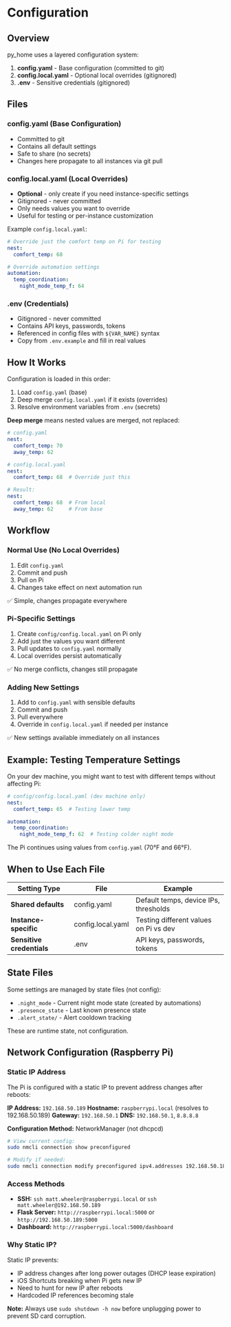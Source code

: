 # Configuration

## Overview

py_home uses a layered configuration system:

1. **config.yaml** - Base configuration (committed to git)
2. **config.local.yaml** - Optional local overrides (gitignored)
3. **.env** - Sensitive credentials (gitignored)

## Files

### config.yaml (Base Configuration)
- Committed to git
- Contains all default settings
- Safe to share (no secrets)
- Changes here propagate to all instances via git pull

### config.local.yaml (Local Overrides)
- **Optional** - only create if you need instance-specific settings
- Gitignored - never committed
- Only needs values you want to override
- Useful for testing or per-instance customization

Example `config.local.yaml`:
```yaml
# Override just the comfort temp on Pi for testing
nest:
  comfort_temp: 68

# Override automation settings
automation:
  temp_coordination:
    night_mode_temp_f: 64
```

### .env (Credentials)
- Gitignored - never committed
- Contains API keys, passwords, tokens
- Referenced in config files with `${VAR_NAME}` syntax
- Copy from `.env.example` and fill in real values

## How It Works

Configuration is loaded in this order:

1. Load `config.yaml` (base)
2. Deep merge `config.local.yaml` if it exists (overrides)
3. Resolve environment variables from `.env` (secrets)

**Deep merge** means nested values are merged, not replaced:

```yaml
# config.yaml
nest:
  comfort_temp: 70
  away_temp: 62

# config.local.yaml
nest:
  comfort_temp: 68  # Override just this

# Result:
nest:
  comfort_temp: 68  # From local
  away_temp: 62     # From base
```

## Workflow

### Normal Use (No Local Overrides)
1. Edit `config.yaml`
2. Commit and push
3. Pull on Pi
4. Changes take effect on next automation run

✅ Simple, changes propagate everywhere

### Pi-Specific Settings
1. Create `config/config.local.yaml` on Pi only
2. Add just the values you want different
3. Pull updates to `config.yaml` normally
4. Local overrides persist automatically

✅ No merge conflicts, changes still propagate

### Adding New Settings
1. Add to `config.yaml` with sensible defaults
2. Commit and push
3. Pull everywhere
4. Override in `config.local.yaml` if needed per instance

✅ New settings available immediately on all instances

## Example: Testing Temperature Settings

On your dev machine, you might want to test with different temps without affecting Pi:

```yaml
# config/config.local.yaml (dev machine only)
nest:
  comfort_temp: 65  # Testing lower temp

automation:
  temp_coordination:
    night_mode_temp_f: 62  # Testing colder night mode
```

The Pi continues using values from `config.yaml` (70°F and 66°F).

## When to Use Each File

| Setting Type | File | Example |
|-------------|------|---------|
| **Shared defaults** | config.yaml | Default temps, device IPs, thresholds |
| **Instance-specific** | config.local.yaml | Testing different values on Pi vs dev |
| **Sensitive credentials** | .env | API keys, passwords, tokens |

## State Files

Some settings are managed by state files (not config):
- `.night_mode` - Current night mode state (created by automations)
- `.presence_state` - Last known presence state
- `.alert_state/` - Alert cooldown tracking

These are runtime state, not configuration.

## Network Configuration (Raspberry Pi)

### Static IP Address
The Pi is configured with a static IP to prevent address changes after reboots:

**IP Address:** `192.168.50.189`
**Hostname:** `raspberrypi.local` (resolves to 192.168.50.189)
**Gateway:** `192.168.50.1`
**DNS:** `192.168.50.1`, `8.8.8.8`

**Configuration Method:** NetworkManager (not dhcpcd)
```bash
# View current config:
sudo nmcli connection show preconfigured

# Modify if needed:
sudo nmcli connection modify preconfigured ipv4.addresses 192.168.50.189/24
```

### Access Methods
- **SSH:** `ssh matt.wheeler@raspberrypi.local` or `ssh matt.wheeler@192.168.50.189`
- **Flask Server:** `http://raspberrypi.local:5000` or `http://192.168.50.189:5000`
- **Dashboard:** `http://raspberrypi.local:5000/dashboard`

### Why Static IP?
Static IP prevents:
- IP address changes after long power outages (DHCP lease expiration)
- iOS Shortcuts breaking when Pi gets new IP
- Need to hunt for new IP after reboots
- Hardcoded IP references becoming stale

**Note:** Always use `sudo shutdown -h now` before unplugging power to prevent SD card corruption.
